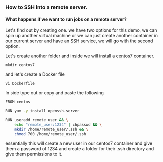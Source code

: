 ### How to SSH into a remote server.

#### What happens if we want to run jobs on a remote server?

Let's find out by creating one. we have two options for this demo, we can spin up another virtual machine or we can just create another container in our current server and have an SSH service, we will go with the second option.


Let's create another folder and inside we will install a centos7 container.

`mkdir centos7`

and let's create a Docker file

`vi Dockerfile`

In side type out or copy and paste the following

```bash
FROM centos

RUN yum -y install openssh-server

RUN useradd remote_user && \
    echo "remote_user:1234" | chpasswd && \
    mkdir /home/remote_user/.ssh && \
    chmod 700 /home/remote_user/.ssh

```

essentially this will create a new user in our centos7 container and give them a password of 1234 and create a folder for their .ssh directory and give them permissions to it.
